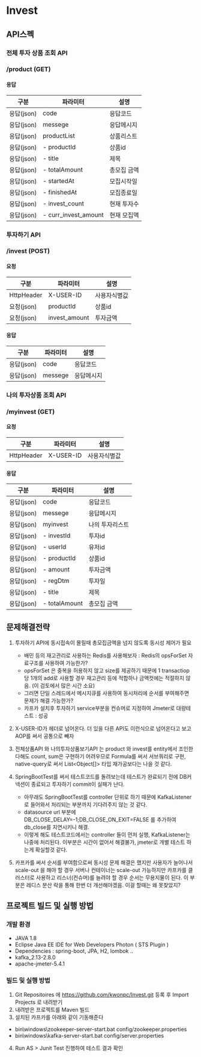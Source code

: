 # Invest

## API스펙
### 전체 투자 상품 조회 API 
### /product (GET) 

#### 응답
|구분|파라미터|설명|
|---|---|---|
|응답(json)|code|응답코드|
|응답(json)|messege|응답메시지|
|응답(json)|productList|상품리스트|
|응답(json)|- productId|상품id|
|응답(json)|- title| 제목|
|응답(json)|- totalAmount| 총모집 금액|
|응답(json)|- startedAt| 모집시작일|
|응답(json)|- finishedAt|모집종료일|
|응답(json)|- invest_count|현재 투자수|
|응답(json)|- curr_invest_amount|현재 모집액|

### 투자하기 API 
### /invest (POST) 

#### 요청
|구분|파라미터|설명|
|---|---|---|
|HttpHeader|X-USER-ID|사용자식별값|
|요청(json)|productId|상품id|
|요청(json)|invest_amount|투자금액|
#### 응답
|구분|파라미터|설명|
|---|---|---|
|응답(json)|code|응답코드|
|응답(json)|messege|응답메시지|

### 나의 투자상품 조회 API 
### /myinvest (GET) 

#### 요청
|구분|파라미터|설명|
|---|---|---|
|HttpHeader|X-USER-ID|사용자식별값|
#### 응답
|구분|파라미터|설명|
|---|---|---|
|응답(json)|code|응답코드|
|응답(json)|messege|응답메시지|
|응답(json)|myinvest| 나의 투자리스트|
|응답(json)|- investId|투자id|
|응답(json)|- userId| 유저id|
|응답(json)|- productId| 상품id|
|응답(json)|- amount| 투자금액|
|응답(json)|- regDtm|투자일|
|응답(json)|- title|제목|
|응답(json)|- totalAmount|총모집 금액|


## 문제해결전략
1. 투자하기 API에 동시접속이 몰릴때 총모집금액을 넘지 않도록 동시성 제어가 필요
   - 배민 등의 재고관리로 사용하는 Redis를 사용해보자 : Redis의 opsForSet 자료구조를 사용하여 가능한가? 
   - opsForSet 은 중복을 허용하지 않고 size를 제공하기 때문에 1 transactiop 당 1개의 add로 사용할 경우 재고관리 등에 적합하나 금액컷에는 적절하지 않음. (이 검토에서 많은 시간 소요)
   - 그러면 단일 스레드에서 메시지큐를 사용하여 동시처리에 순서를 부여해주면 문제가 해결 가능한가?
   - 카프카 설치후 투자하기 service부분을 컨슈머로 지정하여 Jmeter로 대량테스트 : 성공 
   
2. X-USER-ID가 헤더로 넘어온다. 더 있을 다른 API도 이런식으로 넘어온다고 보고 AOP를 써서 공통으로 빼자

3. 전체상품API 와 나의투자상품보기API 는 product 와 invest를 entity에서 조인한다해도 count, sum은 구현하기 어려우므로 Formula를 써서 서브쿼리로 구현, native-query로 써서 List<Object[]> 타입 재가공보다는 나을 것 같다.

4. SpringBootTest를 써서 테스트코드를 돌려보는데 테스트가 완료되기 전에 DB커넥션이 종료되고 투자하기 commit이 실패가 난다. 
   - 아무래도 SpringBootTest를 controller 단위로 하기 때문에 KafkaListener로 들어와서 처리되는 부분까지 기다려주지 않는 것 같다. 
   - datasource url 부분에 DB_CLOSE_DELAY=-1;DB_CLOSE_ON_EXIT=FALSE 를 추가하여 db_close를 지연시키니 해결.
   - 이렇게 해도 테스트코드에서는 controller 들이 먼저 실행, KafkaListener는 나중에 처리된다.  이부분은 시간이 없어서 해결불가, jmeter로 개별 테스트 하는게 확실할것 같다.

5. 카프카를 써서 순서를 부여함으로써 동시성 문제 해결은 했지만 사용자가 늘어나서 scale-out 을 해야 할 경우 서버나 컨테이너는 scale-out 가능하지만 카프카를 클러스터로 사용하고 리스너(컨슈머)를 늘려야 할 경우 순서는 무용지물이 된다.
   이 부분은 레디스 분산 락을 통해 한번 더 개선해야겠음.  이걸 할때는 왜 못찾았지?

## 프로젝트 빌드 및 실행 방법
### 개발 환경 
- JAVA 1.8
- Eclipse Java EE IDE for Web Developers Photon ( STS Plugin )
- Dependencies : spring-boot, JPA, H2, lombok ..
- kafka_2.13-2.8.0
- apache-jmeter-5.4.1

### 빌드 및 실행 방법
1. Git Repositoires 에 https://github.com/kwonpc/Invest.git 등록 후 Import Projects 로 내려받기
2. 내려받은 프로젝트를 Maven 빌드
3. 설치된 카프카를 아래와 같이 기동해준다
  - bin\windows\zookeeper-server-start.bat config/zookeeper.properties
  - bin\windows\kafka-server-start.bat config/server.properties
4. Run AS > Junit Test 진행하여 테스트 결과 확인

